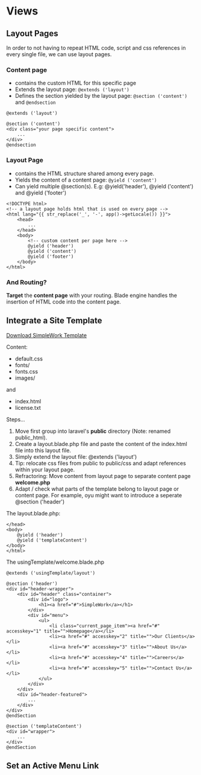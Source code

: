# Views

## Layout Pages


In order to not having to repeat HTML code, script and css references in every single file, we can use layout pages.

### Content page
- contains the custom HTML for this specific page
- Extends the layout page: `@extends ('layout')`
- Defines the section yielded by the layout page: `@section ('content')` and `@endsection`

```
@extends ('layout')

@section ('content')
<div class="your page specific content">
	...
</div>
@endsection
```


### Layout Page
- contains the HTML structure shared among every page.
- Yields the content of a content page: `@yield ('content')`
- Can yield multiple @section(s). E.g: @yield('header'), @yield ('content') and @yield ('footer')

```
<!DOCTYPE html>
<!-- a layout page holds html that is used on every page -->
<html lang="{{ str_replace('_', '-', app()->getLocale()) }}">
    <head>
    	...
    </head>
    <body>
        <!-- custom content per page here -->
        @yield ('header')
        @yield ('content')
        @yield ('footer')
    </body>
</html>
```

### And Routing?
**Target** the **content page** with your routing. Blade engine handles the insertion of HTML code into the content page.


## Integrate a Site Template



[Download SimpleWork Template](https://templated.co/simplework)

Content:
- default.css
- fonts/
- fonts.css
- images/

and

- index.html
- license.txt

Steps...
1. Move first group into laravel's **public** directory (Note: renamed public_html).
2. Create a layout.blade.php file and paste the content of the index.html file into this layout file.
3. Simply extend the layout file: @extends ('layout')
4. Tip: relocate css files from public to public/css and adapt references within your layout page.
5. Refractoring: Move content from layout page to separate content page **welcome.php**
6. Adapt / check what parts of the template belong to layout page or content page. For example, oyu might want to introduce a seperate @section ('header')

The layout.blade.php:
```
</head>
<body>
    @yield ('header')
    @yield ('templateContent')
</body>
</html>
```

The usingTemplate/welcome.blade.php
```
@extends ('usingTemplate/layout')

@section ('header')
<div id="header-wrapper">
	<div id="header" class="container">
		<div id="logo">
			<h1><a href="#">SimpleWork</a></h1>
		</div>
		<div id="menu">
			<ul>
				<li class="current_page_item"><a href="#" accesskey="1" title="">Homepage</a></li>
				<li><a href="#" accesskey="2" title="">Our Clients</a></li>
				<li><a href="#" accesskey="3" title="">About Us</a></li>
				<li><a href="#" accesskey="4" title="">Careers</a></li>
				<li><a href="#" accesskey="5" title="">Contact Us</a></li>
			</ul>
		</div>
	</div>
	<div id="header-featured">
		...
	</div>
</div>
@endSection

@section ('templateContent')
<div id="wrapper">
	...
</div>
@endSection
```



## Set an Active Menu Link

